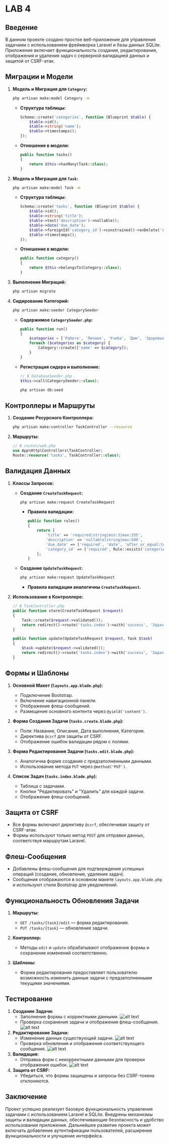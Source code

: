 # LAB 4

## Введение

В данном проекте создано простое веб-приложение для управления задачами с использованием фреймворка Laravel и базы данных SQLite. Приложение включает функциональность создания, редактирования, отображения и удаления задач с серверной валидацией данных и защитой от CSRF-атак.


## Миграции и Модели

1. **Модель и Миграция для `Category`:**
   ```bash
   php artisan make:model Category -m
   ```
   - **Структура таблицы:**
     ```php
     Schema::create('categories', function (Blueprint $table) {
         $table->id();
         $table->string('name');
         $table->timestamps();
     });
     ```
   - **Отношение в модели:**
     ```php
     public function tasks()
     {
         return $this->hasMany(Task::class);
     }
     ```

2. **Модель и Миграция для `Task`:**
   ```bash
   php artisan make:model Task -m
   ```
   - **Структура таблицы:**
     ```php
     Schema::create('tasks', function (Blueprint $table) {
         $table->id();
         $table->string('title');
         $table->text('description')->nullable();
         $table->date('due_date');
         $table->foreignId('category_id')->constrained()->onDelete('cascade');
         $table->timestamps();
     });
     ```
   - **Отношение в модели:**
     ```php
     public function category()
     {
         return $this->belongsTo(Category::class);
     }
     ```

3. **Выполнение Миграций:**
   ```bash
   php artisan migrate
   ```

4. **Сидирование Категорий:**
   ```bash
   php artisan make:seeder CategorySeeder
   ```
   - **Содержимое `CategorySeeder.php`:**
     ```php
     public function run()
     {
         $categories = ['Работа', 'Личное', 'Учеба', 'Дом', 'Здоровье'];
         foreach ($categories as $category) {
             Category::create(['name' => $category]);
         }
     }
     ```
   - **Регистрация сидера и выполнение:**
     ```php
     // В DatabaseSeeder.php
     $this->call(CategorySeeder::class);
     ```
     ```bash
     php artisan db:seed
     ```

## Контроллеры и Маршруты

1. **Создание Ресурсного Контроллера:**
   ```bash
   php artisan make:controller TaskController --resource
   ```

2. **Маршруты:**
   ```php
   // В routes/web.php
   use App\Http\Controllers\TaskController;
   Route::resource('tasks', TaskController::class);
   ```

## Валидация Данных

1. **Классы Запросов:**
   - **Создание `CreateTaskRequest`:**
     ```bash
     php artisan make:request CreateTaskRequest
     ```
     - **Правила валидации:**
       ```php
       public function rules()
       {
           return [
               'title' => 'required|string|min:3|max:255',
               'description' => 'nullable|string|max:500',
               'due_date' => ['required', 'date', 'after_or_equal:today'],
               'category_id' => ['required', Rule::exists('categories', 'id')],
           ];
       }
       ```
   
   - **Создание `UpdateTaskRequest`:**
     ```bash
     php artisan make:request UpdateTaskRequest
     ```
     - **Правила валидации аналогичны `CreateTaskRequest`.**

2. **Использование в Контроллере:**
   ```php
   // В TaskController.php
   public function store(CreateTaskRequest $request)
   {
       Task::create($request->validated());
       return redirect()->route('tasks.index')->with('success', 'Задача успешно добавлена!');
   }

   public function update(UpdateTaskRequest $request, Task $task)
   {
       $task->update($request->validated());
       return redirect()->route('tasks.index')->with('success', 'Задача успешно обновлена!');
   }
   ```

## Формы и Шаблоны

1. **Основной Макет (`layouts.app.blade.php`):**
   - Подключение Bootstrap.
   - Включение навигационной панели.
   - Отображение флеш-сообщений.
   - Размещение основного контента через `@yield('content')`.

2. **Форма Создания Задачи (`tasks.create.blade.php`):**
   - Поля: Название, Описание, Дата выполнения, Категория.
   - Директива `@csrf` для защиты от CSRF.
   - Отображение ошибок валидации рядом с полями.

3. **Форма Редактирования Задачи (`tasks.edit.blade.php`):**
   - Аналогична форме создания с предзаполненными данными.
   - Использование метода `PUT` через `@method('PUT')`.

4. **Список Задач (`tasks.index.blade.php`):**
   - Таблица с задачами.
   - Кнопки "Редактировать" и "Удалить" для каждой задачи.
   - Отображение флеш-сообщений.

## Защита от CSRF

- Все формы включают директиву `@csrf`, обеспечивая защиту от CSRF-атак.
- Формы используют только метод `POST` для отправки данных, соответствуя маршрутам Laravel.

## Флеш-Сообщения

- Добавлены флеш-сообщения для подтверждения успешных операций (создание, обновление, удаление задач).
- Сообщения отображаются в основном макете `layouts.app.blade.php` и используют стили Bootstrap для уведомлений.

## Функциональность Обновления Задачи

1. **Маршруты:**
   - `GET /tasks/{task}/edit` — форма редактирования.
   - `PUT /tasks/{task}` — обновление задачи.

2. **Контроллер:**
   - Методы `edit` и `update` обрабатывают отображение формы и сохранение изменений соответственно.

3. **Шаблоны:**
   - Форма редактирования предоставляет пользователю возможность изменить данные задачи с предзаполненными текущими значениями.

## Тестирование

1. **Создание Задачи:**
   - Заполнение формы с корректными данными.
   ![alt text](image.png)
   - Проверка сохранения задачи и отображения флеш-сообщения.
   ![alt text](image-1.png)
2. **Редактирование Задачи:**
   - Изменение данных существующей задачи.
   ![alt text](image-2.png)
   - Проверка обновления и отображения соответствующего сообщения.
   ![alt text](image-3.png)
3. **Валидация:**
   - Отправка форм с некорректными данными для проверки отображения ошибок.
   ![alt text](image-4.png)
4. **Защита от CSRF:**
   - Убедиться, что формы защищены и запросы без CSRF-токена отклоняются.
## Заключение

Проект успешно реализует базовую функциональность управления задачами с использованием Laravel и SQLite. Внедрены механизмы защиты и валидации данных, обеспечивающие безопасность и удобство использования приложения. Дальнейшее развитие проекта может включать добавление аутентификации пользователей, расширение функциональности и улучшение интерфейса.